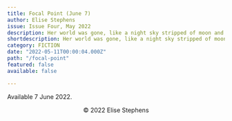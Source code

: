 ```yaml
---
title: Focal Point (June 7)
author: Elise Stephens
issue: Issue Four, May 2022
description: Her world was gone, like a night sky stripped of moon and stars. <p>“They told me you fell,” Hilf whispered from the bedside. “That you tripped down the stairs from your studio and after that you didn’t look into their eyes.” His voice deepened. “Why didn’t you let them fetch a doctor?” </p> <p>Her husband hadn’t removed his riding coat in his rush to see her, and she could smell the wet wool as she sat up and opened her eyes. As before, the darkness remained. Blind. Had she seen Hilf’s kind green eyes for the final time? </p>
shortdescription: Her world was gone, like a night sky stripped of moon and stars. <p>“They told me you fell,” Hilf whispered from the bedside. “That you tripped down the stairs from your studio and after that you didn’t look into their eyes.” His voice deepened. “Why didn’t you let them fetch a doctor?” </p> <p>Her husband hadn’t removed his riding coat in his rush to see her, and she could smell the wet wool as she sat up and opened her eyes. As before, the darkness remained. Blind. Had she seen Hilf’s kind green eyes for the final time? </p>
category: FICTION
date: "2022-05-11T00:00:04.000Z"
path: "/focal-point"
featured: false
available: false

---
```


Available 7 June 2022.

<p style="text-align: center;">© 2022 Elise Stephens</p>
